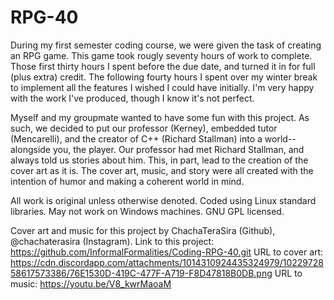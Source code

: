 # RPG-40

During my first semester coding course, we were given the task of creating an RPG game.
This game took rougly seventy hours of work to complete.
Those first thirty hours I spent before the due date, and turned it in for full (plus extra) credit.
The following fourty hours I spent over my winter break to implement all the features I wished I could have initially.
I'm very happy with the work I've produced, though I know it's not perfect.

Myself and my groupmate wanted to have some fun with this project.
As such, we decided to put our professor (Kerney), embedded tutor (Mencarelli), and the creator of C++ (Richard Stallman) into a world--alongside you, the player.
Our professor had met Richard Stallman, and always told us stories about him. This, in part, lead to the creation of the cover art as it is.
The cover art, music, and story were all created with the intention of humor and making a coherent world in mind.

All work is original unless otherwise denoted.
Coded using Linux standard libraries. May not work on Windows machines.
GNU GPL licensed.

Cover art and music for this project by ChachaTeraSira (Github), @chachaterasira (Instagram).
Link to this project: 	https://github.com/InformalFormalities/Coding-RPG-40.git
URL to cover art: 		https://cdn.discordapp.com/attachments/1014310924435324979/1022972858617573386/76E1530D-419C-477F-A719-F8D47818B0DB.png
URL to music: 			https://youtu.be/V8_kwrMaoaM

